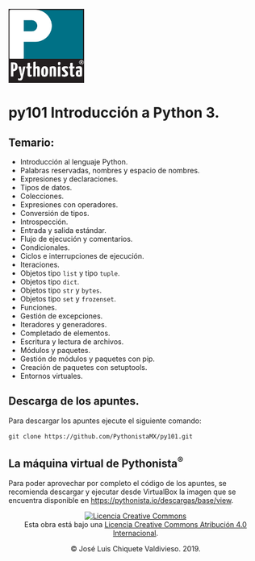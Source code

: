 [![imagenes](imagenes/pythonista.png)](https://pythonista.mx)

# py101 Introducción a Python 3.

## Temario:

* Introducción al lenguaje Python.
* Palabras reservadas, nombres y espacio de nombres.
* Expresiones y declaraciones.
* Tipos de datos.
* Colecciones.
* Expresiones con operadores.
* Conversión de tipos.
* Introspección.
* Entrada y salida estándar.
* Flujo de ejecución y comentarios.
* Condicionales.
* Ciclos e interrupciones de ejecución.
* Iteraciones.
* Objetos tipo ```list``` y tipo ```tuple```.
* Objetos tipo ```dict```.
* Objetos tipo ```str``` y ```bytes```. 
* Objetos tipo ```set``` y ```frozenset```.
* Funciones.
* Gestión de excepciones.
* Iteradores y generadores.
* Completado de elementos.
* Escritura y lectura de archivos.
* Módulos y paquetes.
* Gestión de módulos y paquetes con pip.
* Creación de paquetes con setuptools.
* Entornos virtuales.  

## Descarga de los apuntes.

Para descargar los apuntes ejecute el siguiente comando:
```
git clone https://github.com/PythonistaMX/py101.git
```

## La máquina virtual de Pythonista<sup>®</sup>

Para poder aprovechar por completo el código de los apuntes, se recomienda descargar y ejecutar desde VirtualBox la imagen que se encuentra disponible en https://pythonista.io/descargas/base/view.


<p style="text-align: center"><a rel="license" href="http://creativecommons.org/licenses/by/4.0/"><img alt="Licencia Creative Commons" style="border-width:0" src="https://i.creativecommons.org/l/by/4.0/80x15.png" /></a><br />Esta obra está bajo una <a rel="license" href="http://creativecommons.org/licenses/by/4.0/">Licencia Creative Commons Atribución 4.0 Internacional</a>.</p>
<p style="text-align: center">&copy; José Luis Chiquete Valdivieso. 2019.</p>